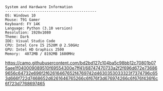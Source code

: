     System and Hardware Information
    ------------------------------------------
    OS: Windows 10
    Mouse: T91 Gamer
    Keyboard: FY 14K
    Language: Python (3.10 version)
    Resolution: 1920x1080
    Theme: Dark
    IDE: Visual Studio Code
    CPU: Intel Core I5 2520M @ 2.50GHz
    GPU: Intel HD Graphics 2500
    Memory:  4072MB / 8192MB 1600MHz



https://camo.githubusercontent.com/bd2bd127c104ba5c98bb12c70801b075aee1f040009089510f69554300e7ff41/68747470733a2f2f696d672e736869656c64732e696f2f62616467652f4769742d4630353033323f7374796c653d666f722d7468652d6261646765266c6f676f3d676974266c6f676f436f6c6f723d7768697465




















